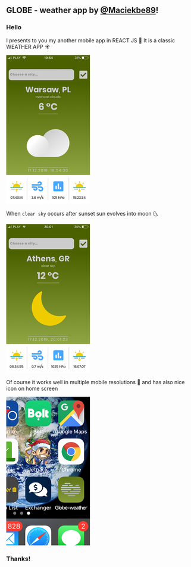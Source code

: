 ## GLOBE - weather app by [@Maciekbe89](http://github.com/Maciekbe89)!

### Hello

I presents to you my another mobile app in REACT JS :star2: It is a classic WEATHER APP :sunny:

![src/svg/screens/screen1.PNG](src/svg/screens/screen1.PNG)

When `clear sky` occurs after sunset sun evolves into moon :last_quarter_moon_with_face:

![src/svg/screens/screen2.PNG](src/svg/screens/screen2.PNG)

Of course it works well in multiple mobile resolutions :iphone: and has also nice icon on home screen

![src/svg/screens/screen3.PNG](src/svg/screens/screen3.PNG)

### Thanks!
